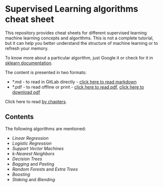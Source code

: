 # Supervised Learning algorithms cheat sheet

This repository provides cheat sheets for different supervised learning machine learning concepts and algorithms.
This is not a complete tutorial, but it can help you better understand the structure of machine learning or to refresh your memory.

To know more about a particular algorithm, just Google it or check for it in [sklearn documentation](https://scikit-learn.org/stable/).

The content is presented in two formats:
- *.md  - to read in GitLab directly - [click here to read markdown](https://gitlab.com/Winston-90/supervised_algorithms/-/blob/main/Supervised%20Learning%20Algorithms.md)
- *.pdf - to read offline or print - [click here to read pdf](https://gitlab.com/Winston-90/supervised_algorithms/-/blob/main/Supervised%20Learning%20Algorithms.pdf), [click here to download pdf](https://gitlab.com/Winston-90/supervised_algorithms/-/raw/main/Supervised%20Learning%20Algorithms.pdf?inline=false)

Click here to read [by chapters](https://gitlab.com/Winston-90/supervised_algorithms/-/tree/main/chapters).

## Contents

The following algorithms are mentioned:

- *Linear Regression*
- *Logistic Regression*
- *Support Vector Machines*
- *k-Nearest Neighbors*
- *Decision Trees*
- *Bagging* and *Pasting*
- *Random Forests* and *Extra Trees*
- *Boosting*
- *Staking* and *Blending*
